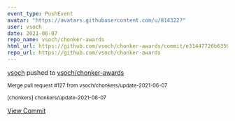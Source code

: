 ```yaml
---
event_type: PushEvent
avatar: "https://avatars.githubusercontent.com/u/814322?"
user: vsoch
date: 2021-06-07
repo_name: vsoch/chonker-awards
html_url: https://github.com/vsoch/chonker-awards/commit/e31447726b63563a7830c690b229833ba8290285
repo_url: https://github.com/vsoch/chonker-awards
---
```


<a href='https://github.com/vsoch' target='_blank'>vsoch</a> pushed to <a href='https://github.com/vsoch/chonker-awards' target='_blank'>vsoch/chonker-awards</a>

<small>Merge pull request #127 from vsoch/chonkers/update-2021-06-07

[chonkers] chonkers/update-2021-06-07</small>

<a href='https://github.com/vsoch/chonker-awards/commit/e31447726b63563a7830c690b229833ba8290285' target='_blank'>View Commit</a>